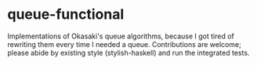 queue-functional
================

Implementations of Okasaki's queue algorithms, because I got tired of rewriting them every time I needed a queue. Contributions are welcome; please abide by existing style (stylish-haskell) and run the integrated tests.
